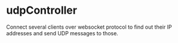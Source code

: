 # udpController


Connect several clients over websocket protocol to find out their IP addresses and send UDP messages to those.